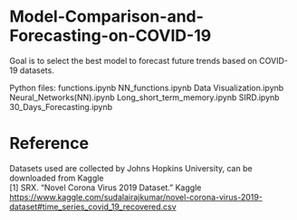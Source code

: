 # Model-Comparison-and-Forecasting-on-COVID-19
Goal is to select the best model to forecast future trends based on COVID-19 datasets.

Python files:
functions.ipynb
NN_functions.ipynb
Data Visualization.ipynb
Neural_Networks(NN).ipynb
Long_short_term_memory.ipynb
SIRD.ipynb
30_Days_Forecasting.ipynb




# Reference
Datasets used are collected by Johns Hopkins University, can be downloaded from Kaggle
<br> [1] SRX. “Novel Corona Virus 2019 Dataset.” Kaggle https://www.kaggle.com/sudalairajkumar/novel-corona-virus-2019-dataset#time_series_covid_19_recovered.csv
